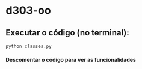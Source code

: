 # d303-oo

## Executar o código (no terminal):
`python classes.py`

#### Descomentar o código para ver as funcionalidades
